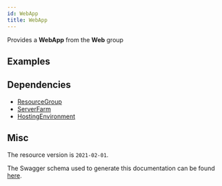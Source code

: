 ```yaml
---
id: WebApp
title: WebApp
---
```

Provides a **WebApp** from the **Web** group
## Examples
## Dependencies
- [ResourceGroup](../Resources/ResourceGroup.md)
- [ServerFarm](../Web/ServerFarm.md)
- [HostingEnvironment](../Web/HostingEnvironment.md)
## Misc
The resource version is `2021-02-01`.

The Swagger schema used to generate this documentation can be found [here](https://github.com/Azure/azure-rest-api-specs/tree/main/specification/web/resource-manager/Microsoft.Web/stable/2021-02-01/WebApps.json).
